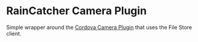 # RainCatcher Camera Plugin

Simple wrapper around the [Cordova Camera Plugin](https://github.com/apache/cordova-plugin-camera) that uses the File Store client.
